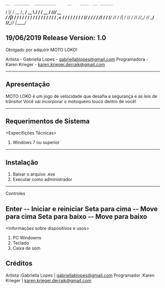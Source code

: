     __  _______  __________     __    ____  __ ______ 
   /  |/  / __ \/_  __/ __ \   / /   / __ \/ //_/ __ \
  / /|_/ / / / / / / / / / /  / /   / / / / ,< / / / /
 / /  / / /_/ / / / / /_/ /  / /___/ /_/ / /| / /_/ / 
/_/  /_/\____/ /_/  \____/  /_____/\____/_/ |_\____/  
                                                      
19/06/2019
Release Version: 1.0
-----------------------------------------------------------------------------

Obrigado por adquirir MOTO LOKO!

Artista - Gabriella Lopes - gabriellablopes@gmail.com
Programadora - Karen Krieger - karen.krieger.derraik@gmail.com

-----------------------------------------------------------------------------
Apresentação
-----------------------------------------------------------------------------
MOTO LOKO é um jogo de velocidade que desafia a segurança e as leis de 
trânsito! Você vai incorporar o motoqueiro louco dentro de você!

-----------------------------------------------------------------------------
Requerimentos de Sistema
-----------------------------------------------------------------------------
<Especifições Técnicas>

1. Windows 7 ou superior 

-----------------------------------------------------------------------------
Instalação
-----------------------------------------------------------------------------
<Como instalar o jogo>

1.  Baixar o arquivo .exe
2.  Executar como administrador

-----------------------------------------------------------------------------
Controles

Enter -- Iniciar e reiniciar
Seta para cima -- Move para cima
Seta para baixo -- Move para baixo
-----------------------------------------------------------------------------
<Informações sobre dispositivos e usos>

1. PC Windowns
2. Teclado
3. Caixa de som


Créditos
------------------------
Artista		:Gabriella Lopes | gabriellablopes@gmail.com
Programador	:Karen Krieger | karen.krieger.derraik@gmail.com
